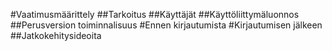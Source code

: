 #Vaatimusmäärittely
##Tarkoitus
##Käyttäjät
##Käyttöliittymäluonnos
##Perusversion toiminnalisuus
#Ennen kirjautumista
#Kirjautumisen jälkeen
##Jatkokehitysideoita
